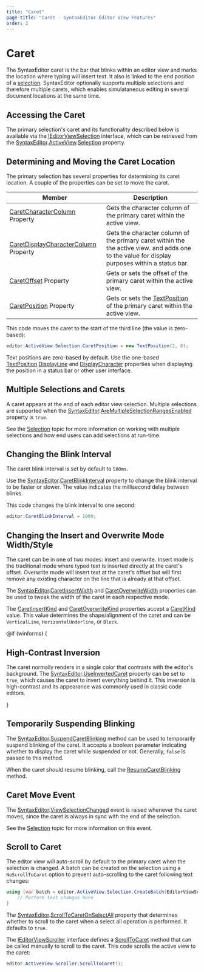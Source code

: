 ```yaml
---
title: "Caret"
page-title: "Caret - SyntaxEditor Editor View Features"
order: 2
---
```

# Caret

The SyntaxEditor caret is the bar that blinks within an editor view and marks the location where typing will insert text.  It also is linked to the end position of a [selection](selection.md).  SyntaxEditor optionally supports multiple selections and therefore multiple carets, which enables simulataneous editing in several document locations at the same time.

## Accessing the Caret

The primary selection's caret and its functionality described below is available via the [IEditorViewSelection](xref:@ActiproUIRoot.Controls.SyntaxEditor.IEditorViewSelection) interface, which can be retrieved from the [SyntaxEditor](xref:@ActiproUIRoot.Controls.SyntaxEditor.SyntaxEditor).[ActiveView](xref:@ActiproUIRoot.Controls.SyntaxEditor.SyntaxEditor.ActiveView).[Selection](xref:@ActiproUIRoot.Controls.SyntaxEditor.IEditorView.Selection) property.

## Determining and Moving the Caret Location

The primary selection has several properties for determining its caret location.  A couple of the properties can be set to move the caret.

| Member | Description |
|-----|-----|
| [CaretCharacterColumn](xref:@ActiproUIRoot.Controls.SyntaxEditor.IEditorViewSelection.CaretCharacterColumn) Property | Gets the character column of the primary caret within the active view. |
| [CaretDisplayCharacterColumn](xref:@ActiproUIRoot.Controls.SyntaxEditor.IEditorViewSelection.CaretDisplayCharacterColumn) Property | Gets the character column of the primary caret within the the active view.  and adds one to the value for display purposes within a status bar. |
| [CaretOffset](xref:@ActiproUIRoot.Controls.SyntaxEditor.IEditorViewSelection.CaretOffset) Property | Gets or sets the offset of the primary caret within the active view. |
| [CaretPosition](xref:@ActiproUIRoot.Controls.SyntaxEditor.IEditorViewSelection.CaretPosition) Property | Gets or sets the [TextPosition](xref:ActiproSoftware.Text.TextPosition) of the primary caret within the active view. |

This code moves the caret to the start of the third line (the value is zero-based):

```csharp
editor.ActiveView.Selection.CaretPosition = new TextPosition(2, 0);
```

Text positions are zero-based by default.  Use the one-based [TextPosition](xref:ActiproSoftware.Text.TextPosition).[DisplayLine](xref:ActiproSoftware.Text.TextPosition.DisplayLine) and [DisplayCharacter](xref:ActiproSoftware.Text.TextPosition.DisplayCharacter) properties when displaying the position in a status bar or other user interface.

## Multiple Selections and Carets

A caret appears at the end of each editor view selection.  Multiple selections are supported when the [SyntaxEditor](xref:@ActiproUIRoot.Controls.SyntaxEditor.SyntaxEditor).[AreMultipleSelectionRangesEnabled](xref:@ActiproUIRoot.Controls.SyntaxEditor.SyntaxEditor.AreMultipleSelectionRangesEnabled) property is `true`.

See the [Selection](selection.md) topic for more information on working with multiple selections and how end users can add selections at run-time.

## Changing the Blink Interval

The caret blink interval is set by default to `500ms`.

Use the [SyntaxEditor](xref:@ActiproUIRoot.Controls.SyntaxEditor.SyntaxEditor).[CaretBlinkInterval](xref:@ActiproUIRoot.Controls.SyntaxEditor.SyntaxEditor.CaretBlinkInterval) property to change the blink interval to be faster or slower.  The value indicates the millisecond delay between blinks.

This code changes the blink interval to one second:

```csharp
editor.CaretBlinkInterval = 1000;
```

## Changing the Insert and Overwrite Mode Width/Style

The caret can be in one of two modes: insert and overwrite.  Insert mode is the traditional mode where typed text is inserted directly at the caret's offset.  Overwrite mode will insert text at the caret's offset but will first remove any existing character on the line that is already at that offset.

The [SyntaxEditor](xref:@ActiproUIRoot.Controls.SyntaxEditor.SyntaxEditor).[CaretInsertWidth](xref:@ActiproUIRoot.Controls.SyntaxEditor.SyntaxEditor.CaretInsertWidth) and [CaretOverwriteWidth](xref:@ActiproUIRoot.Controls.SyntaxEditor.SyntaxEditor.CaretOverwriteWidth) properties can be used to tweak the width of the caret in each respective mode.

The [CaretInsertKind](xref:@ActiproUIRoot.Controls.SyntaxEditor.SyntaxEditor.CaretInsertKind) and [CaretOverwriteKind](xref:@ActiproUIRoot.Controls.SyntaxEditor.SyntaxEditor.CaretOverwriteKind) properties accept a [CaretKind](xref:@ActiproUIRoot.Controls.SyntaxEditor.CaretKind) value.  This value determines the shape/alignment of the caret and can be `VerticalLine`, `HorizontalUnderline`, or `Block`.

@if (winforms) {

## High-Contrast Inversion

The caret normally renders in a single color that contrasts with the editor's background.  The [SyntaxEditor](xref:@ActiproUIRoot.Controls.SyntaxEditor.SyntaxEditor).[UseInvertedCaret](xref:@ActiproUIRoot.Controls.SyntaxEditor.SyntaxEditor.UseInvertedCaret) property can be set to `true`, which causes the caret to invert everything behind it.  This inversion is high-contrast and its appearance was commonly used in classic code editors.

}

## Temporarily Suspending Blinking

The [SyntaxEditor](xref:@ActiproUIRoot.Controls.SyntaxEditor.SyntaxEditor).[SuspendCaretBlinking](xref:@ActiproUIRoot.Controls.SyntaxEditor.SyntaxEditor.SuspendCaretBlinking*) method can be used to temporarily suspend blinking of the caret.  It accepts a boolean parameter indicating whether to display the caret while suspended or not.  Generally, `false` is passed to this method.

When the caret should resume blinking, call the [ResumeCaretBlinking](xref:@ActiproUIRoot.Controls.SyntaxEditor.SyntaxEditor.ResumeCaretBlinking*) method.

## Caret Move Event

The [SyntaxEditor](xref:@ActiproUIRoot.Controls.SyntaxEditor.SyntaxEditor).[ViewSelectionChanged](xref:@ActiproUIRoot.Controls.SyntaxEditor.SyntaxEditor.ViewSelectionChanged) event is raised whenever the caret moves, since the caret is always in sync with the end of the selection.

See the [Selection](selection.md) topic for more information on this event.

## Scroll to Caret

The editor view will auto-scroll by default to the primary caret when the selection is changed.  A batch can be created on the selection using a `NoScrollToCaret` option to prevent auto-scrolling to the caret following text changes:

```csharp
using (var batch = editor.ActiveView.Selection.CreateBatch(EditorViewSelectionBatchOptions.NoScrollToCaret)) {
	// Perform text changes here
}
```

The [SyntaxEditor](xref:@ActiproUIRoot.Controls.SyntaxEditor.SyntaxEditor).[ScrollToCaretOnSelectAll](xref:@ActiproUIRoot.Controls.SyntaxEditor.SyntaxEditor.ScrollToCaretOnSelectAll) property that determines whether to scroll to the caret when a select all operation is performed.  It defaults to `true`.

The [IEditorViewScroller](xref:@ActiproUIRoot.Controls.SyntaxEditor.IEditorViewScroller) interface defines a [ScrollToCaret](xref:@ActiproUIRoot.Controls.SyntaxEditor.IEditorViewScroller.ScrollToCaret*) method that can be called manually to scroll to the caret.  This code scrolls the active view to the caret:

```csharp
editor.ActiveView.Scroller.ScrollToCaret();
```

